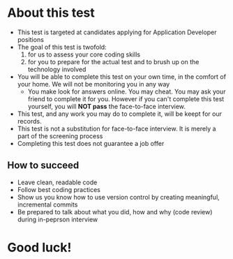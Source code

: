 # About this test

* This test is targeted at candidates applying for Application Developer positions
* The goal of this test is twofold:
	1. for us to assess your core coding skills
	2. for you to prepare for the actual test and to brush up on the technology involved
* You will be able to complete this test on your own time, in the comfort of your home. We will not be monitoring you in any way
	* You make look for answers online. You may cheat. You may ask your friend to complete it for you. However if you can't complete this test yourself, you will **NOT pass** the face-to-face interview.
* This test, and any work you may do to complete it, will be keept for our records.
* This test is not a substitution for face-to-face interview. It is merely a part of the screening process
* Completing this test does not guarantee a job offer

## How to succeed

* Leave clean, readable code
* Follow best coding practices
* Show us you know how to use version control by creating meaningful, incremental commits
* Be prepared to talk about what you did, how and why (code review) during in-peprson interview

# Good luck!

